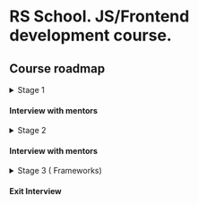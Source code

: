 # RS School. JS/Frontend development course.

## Course roadmap

<details>
<summary>Stage 1</summary>

### Week #1
- [RS School introduction](modules/rs-school-intro/)
  - Test: "RS app intro"
- [JS/FE developer](modules/js-fe-developer/)
- [IDE](modules/ide/)
- [Questions related to the week's information if any](https://forms.gle/4xkgtaUQ2tuniFg99)

### Week #2
- [HTML basics](modules/html-basics/)
  - Test: "HTML Basic ( EN )"
- [Git](modules/git/)
  - Test: "Git Quiz"
- [Questions related to the week's information if any](https://forms.gle/4xkgtaUQ2tuniFg99)

### Week #3
- [CSS Basics](modules/css-basics/)
  - Test: "CSS Basic (EN)"
- [Markdown](modules/markdown/)
  - Task: [CV.Markdown](tasks/CV(markdown)/CV(markdown).md)
- [Questions related to the week's information if any](https://forms.gle/4xkgtaUQ2tuniFg99)

### Week #4
- [JS Basics. Part 1](modules/js-basics-1/)
  - Test: "JS-basic. Part 1 (EN)"
- [Questions related to the week's information if any](https://forms.gle/4xkgtaUQ2tuniFg99)

### Week #5
- [Figma](modules/figma/)
- [JS Basics. Part 2](modules/js-basics-2/)
  - Test: "JS-basic. Part 2 (EN)"
- [DevTools](modules/devtools/)
- [Questions related to the week's information if any](https://forms.gle/4xkgtaUQ2tuniFg99)

### Week #6
- [JS Basics. Part 3](modules/js-basics-3/)
  - Test: "JS-basic. Part 3 (EN)"
  - Task: [Codewars: Strings, Numbers](tasks/codewars/codewars.strings.numbers.md)
- [Questions related to the week's information if any](https://forms.gle/4xkgtaUQ2tuniFg99)

### Week #7
- [JS Arrays](modules/js-arrays/)
  - Test: "JS Array. Basic"
- [JS Objects](modules/js-objects/)
  - Test: "JS Object. Basic"
  - Task: [Codewars: Array, Object](tasks/codewars/codewars.arrays.objects.md)
- [Questions related to the week's information if any](https://forms.gle/4xkgtaUQ2tuniFg99)

### Week #8
- [DOM API](modules/dom-api/)
  - Test: "DOM API (EN)"
- [Questions related to the week's information if any](https://forms.gle/4xkgtaUQ2tuniFg99)

### Week #9
- [DOM Events](modules/dom-events/)
  - Test: "DOM Events (EN)"
- [Questions related to the week's information if any](https://forms.gle/4xkgtaUQ2tuniFg99)

### Week #10
- [CSS Flex](modules/css-flex/)
  - Test: ""
  - Task: "Pets"
- [Questions related to the week's information if any](https://forms.gle/4xkgtaUQ2tuniFg99)

### Week #11
- [CSS Grid](modules/css-grid/)
  - Test: ""
- [Questions related to the week's information if any](https://forms.gle/4xkgtaUQ2tuniFg99)

</details>

#### Interview with mentors

<details>
<summary>Stage 2</summary>

### Week #12
- [JS Classes & Prototypes](modules/js-classes-prototypes/)
  - Test: ""
  - Task: "Inheritance"
- [Questions related to the week's information if any](https://forms.gle/4xkgtaUQ2tuniFg99)

### Week #13
- [HTTP/HTTPS](modules/http/)
- [WebSocket](modules/websocket/)
- [RESTful API](modules/rest/)
- [Questions related to the week's information if any](https://forms.gle/4xkgtaUQ2tuniFg99)

### Week #14
- [JS Async Programming](modules/js-async/)
  - Test: ""
  - Task: ""
- [Questions related to the week's information if any](https://forms.gle/4xkgtaUQ2tuniFg99)

### Week #15
- [JS Modules](modules/js-modules/)
  - Test: ""
- [Questions related to the week's information if any](https://forms.gle/4xkgtaUQ2tuniFg99)

### Week #16
- [NPM](modules/npm/)
  - Test: ""
- [Webpack](modules/webpack/)
  - Test: ""
- [Questions related to the week's information if any](https://forms.gle/4xkgtaUQ2tuniFg99)

### Week #17
- [Forms & Validation](modules/forms-validation/)
  - Test: ""
  - Task: ""
- [Questions related to the week's information if any](https://forms.gle/4xkgtaUQ2tuniFg99)

### Week #18
- [Browser API](modules/browser-api/)
  - Test: ""
- [Questions related to the week's information if any](https://forms.gle/4xkgtaUQ2tuniFg99)

### Week #19
- [Design Patterns](modules/design-patterns/)
  - Test: ""
- [Software Design Principles](modules/design-principles/)
  - Test: ""
- [Questions related to the week's information if any](https://forms.gle/4xkgtaUQ2tuniFg99)

### Week #20
- [TypeScript](modules/typescript/)
  - Test: ""
  - Task: ""
- [Questions related to the week's information if any](https://forms.gle/4xkgtaUQ2tuniFg99)

### Week #21
- [Testing](modules/testing/)
  - Test: ""
- [Software Development Lifecycle](modules/sdlc/)
  - Test: ""
- [Questions related to the week's information if any](https://forms.gle/4xkgtaUQ2tuniFg99)

</details>

#### Interview with mentors

<details>
<summary>Stage 3 ( Frameworks)</summary>
</details>

#### Exit Interview 